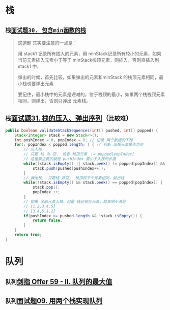 # 栈

## `栈`[`面试题30. 包含min函数的栈`](https://leetcode-cn.com/problems/bao-han-minhan-shu-de-zhan-lcof/)

> 这道题 其实要注意的一点是：
>
> 用 stack1 记录所有插入的元素，用 minStack记录所有较小的元素，如果 当前元素插入元素小于等于 minStack栈顶元素，则插入，否则直插入到 stack1 中，
>
> 弹出的时候，首先比较，如果弹出的元素和minStack 的栈顶元素相同，最小栈也要弹出元素
>
> 要记住，最小栈中的元素是递减的，位于栈顶的最小，如果两个栈栈顶元素相同，则弹出，否则只弹出 元素栈。

## `栈`[面试题31. 栈的压入、弹出序列](https://leetcode-cn.com/problems/zhan-de-ya-ru-dan-chu-xu-lie-lcof/)（`比较难`）

```java
public boolean validateStackSequences(int[] pushed, int[] popped) {
    Stack<Integer> stack = new Stack<>();
    int pushIndex = 0, popIndex = 0; // 记录 两个数组的下标
    for(; popIndex < popped.length; ) { // 判断 出栈元素是否为空
        // 先入栈
        // 只要 栈 为 空， 或者 栈顶元素 ！= popped[popIndex] 
        // 这里最主要的就是 pushIndex 要小于入栈的长度
        while((stack.isEmpty() || stack.peek() != popped[popIndex]) && pushIndex < pushed.length) {
            stack.push(pushed[pushIndex++]);
        }
        // 弹出栈， 只要栈 非空， 栈顶和下个元素相同，就出栈
        while(!stack.isEmpty() && stack.peek() == popped[popIndex]) {
            stack.pop();
            popIndex ++;
        }
        // 如果 全部元素入栈，但是 栈还有空元素，就表明不满足
        // [1,2,3,4,5]
        // [3,4,5,1,2] 
        if(pushIndex >= pushed.length && !stack.isEmpty()) {
            return false;
        }
    }
    return true;
}
```

# 队列

## `队列`[剑指 Offer 59 - II. 队列的最大值](https://leetcode-cn.com/problems/dui-lie-de-zui-da-zhi-lcof/)

## `队列`[面试题09. 用两个栈实现队列](https://leetcode-cn.com/problems/yong-liang-ge-zhan-shi-xian-dui-lie-lcof/)